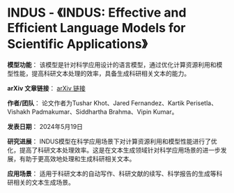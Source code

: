 # INDUS - 《INDUS: Effective and Efficient Language Models for Scientific Applications》

**模型功能**：
该模型是针对科学应用设计的语言模型，通过优化计算资源利用和模型性能，提高科研文本处理的效率，具备生成科研相关文本的能力。

**arXiv 文章链接**：
[arXiv 链接](https://arxiv.org/abs/2405.10725)

**作者/团队**：
论文作者为Tushar Khot、Jared Fernandez、Kartik Perisetla、Vishakh Padmakumar、Siddhartha Brahma、Vipin Kumar。

**发表日期**：
2024年5月19日

**研究进展**：
INDUS模型在科学应用场景下对计算资源利用和模型性能进行了优化，提高了科研文本处理效率。这是在文本生成领域针对科学应用场景的进一步发展，有助于更高效地处理和生成科研相关文本。

**应用场景**：
适用于科研文本的自动写作、科研文献的续写、科学报告的生成等科研相关的文本生成场景。